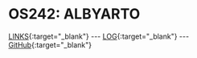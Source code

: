 # OS242: ALBYARTO

[LINKS](LINKS/){:target="_blank"} --- [LOG](TXT/mylog.txt){:target="_blank"} --- [GitHub](https://github.com/albyarto/os242/){:target="_blank"}
